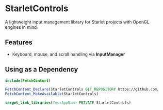 # StarletControls
A lightweight input management library for Starlet projects with OpenGL engines in mind.

## Features
- Keyboard, mouse, and scroll handling via **InputManager**

## Using as a Dependency
```cmake
include(FetchContent)

FetchContent_Declare(StarletControls GIT_REPOSITORY https://github.com/Masonlet/StarletControls.git GIT_TAG main)
FetchContent_MakeAvailable(StarletControls)

target_link_libraries(YourAppName PRIVATE StarletControls)
```
